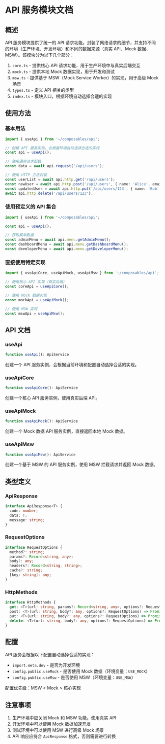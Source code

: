 # API 服务模块文档

## 概述

API 服务模块提供了统一的 API 请求功能，封装了网络请求的细节，并支持不同的环境（生产环境、开发环境）和不同的数据来源（真实 API、Mock 数据、MSW）。该模块分为以下几个部分：

1. `core.ts` - 提供核心 API 请求功能，用于生产环境中与真实后端交互
2. `mock.ts` - 提供本地 Mock 数据实现，用于开发和测试
3. `msw.ts` - 提供基于 MSW（Mock Service Worker）的实现，用于高级 Mock 场景
4. `types.ts` - 定义 API 相关的类型
5. `index.ts` - 模块入口，根据环境自动选择合适的实现

## 使用方法

### 基本用法

```typescript
import { useApi } from '~/composables/api';

// 创建 API 服务实例，会根据环境自动选择合适的实现
const api = useApi();

// 使用通用请求函数
const data = await api.request('/api/users');

// 使用 HTTP 方法封装
const userList = await api.http.get('/api/users');
const newUser = await api.http.post('/api/users', { name: 'Alice', email: 'alice@example.com' });
const updatedUser = await api.http.put('/api/users/123', { name: 'Bob' });
await api.http.delete('/api/users/123');
```

### 使用预定义的 API 集合

```typescript
import { useApi } from '~/composables/api';

const api = useApi();

// 获取菜单数据
const adminMenu = await api.menu.getAdminMenu();
const dashboardMenu = await api.menu.getDashboardMenu();
const developerMenu = await api.menu.getDeveloperMenu();
```

### 直接使用特定实现

```typescript
import { useApiCore, useApiMock, useApiMsw } from '~/composables/api';

// 使用核心 API 实现（真实后端）
const coreApi = useApiCore();

// 使用 Mock 数据实现
const mockApi = useApiMock();

// 使用 MSW 实现
const mswApi = useApiMsw();
```

## API 文档

### useApi

```typescript
function useApi(): ApiService
```

创建一个 API 服务实例，会根据当前环境和配置自动选择合适的实现。

### useApiCore

```typescript
function useApiCore(): ApiService
```

创建一个核心 API 服务实例，使用真实后端 API。

### useApiMock

```typescript
function useApiMock(): ApiService
```

创建一个 Mock 数据 API 服务实例，直接返回本地 Mock 数据。

### useApiMsw

```typescript
function useApiMsw(): ApiService
```

创建一个基于 MSW 的 API 服务实例，使用 MSW 拦截请求并返回 Mock 数据。

## 类型定义

### ApiResponse

```typescript
interface ApiResponse<T> {
  code: number;
  data: T;
  message: string;
}
```

### RequestOptions

```typescript
interface RequestOptions {
  method?: string;
  params?: Record<string, any>;
  body?: any;
  headers?: Record<string, string>;
  cache?: string;
  [key: string]: any;
}
```

### HttpMethods

```typescript
interface HttpMethods {
  get: <T>(url: string, params?: Record<string, any>, options?: RequestOptions) => Promise<ApiResponse<T>>;
  post: <T>(url: string, body?: any, options?: RequestOptions) => Promise<ApiResponse<T>>;
  put: <T>(url: string, body?: any, options?: RequestOptions) => Promise<ApiResponse<T>>;
  delete: <T>(url: string, body?: any, options?: RequestOptions) => Promise<ApiResponse<T>>;
}
```

## 配置

API 服务会根据以下配置自动选择合适的实现：

- `import.meta.dev` - 是否为开发环境
- `config.public.useMock` - 是否使用 Mock 数据（环境变量：`USE_MOCK`）
- `config.public.useMsw` - 是否使用 MSW（环境变量：`USE_MSW`）

配置优先级：MSW > Mock > 核心实现

## 注意事项

1. 生产环境中应关闭 Mock 和 MSW 功能，使用真实 API
2. 开发环境中可以使用 Mock 数据加速开发
3. 测试环境中可以使用 MSW 进行高级 Mock 场景
4. API 响应应符合 `ApiResponse` 格式，否则需要进行转换 